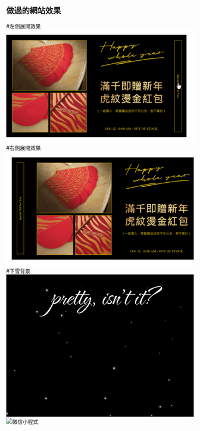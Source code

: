 ## 做過的網站效果

#左側展開效果
![Layla](https://raw.githubusercontent.com/layla4131/Web_function/main/images/gif/left_pop.gif)     
#右側展開效果    
![Layla](https://raw.githubusercontent.com/layla4131/Web_function/main/images/gif/right_pop.gif)     
#下雪背景    
![Layla](https://raw.githubusercontent.com/layla4131/Web_function/main/images/snow.gif)    
<img src="https://github.com/倉庫名/專案名/blob/master/m/20200424230237910.jpg" width="200" height="200" alt="微信小程式"/><br/>
